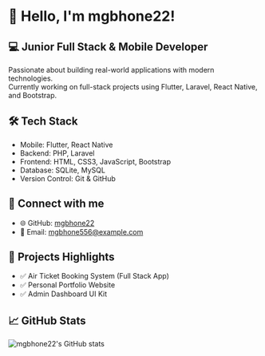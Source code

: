 # 👋 Hello, I'm mgbhone22!

## 💻 Junior Full Stack & Mobile Developer

Passionate about building real-world applications with modern technologies.  
Currently working on full-stack projects using Flutter, Laravel, React Native, and Bootstrap.

## 🛠 Tech Stack
- Mobile: Flutter, React Native
- Backend: PHP, Laravel
- Frontend: HTML, CSS3, JavaScript, Bootstrap
- Database: SQLite, MySQL
- Version Control: Git & GitHub

## 🔗 Connect with me
- 🌐 GitHub: [mgbhone22](https://github.com/mgphone22)
- 📧 Email: mgbhone556@example.com

## 🚀 Projects Highlights
- ✅ Air Ticket Booking System (Full Stack App)
- ✅ Personal Portfolio Website
- ✅ Admin Dashboard UI Kit

## 📈 GitHub Stats

![mgbhone22's GitHub stats](https://github-readme-stats.vercel.app/api?username=mgbhone22&show_icons=true&theme=radical)
